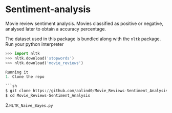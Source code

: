 # Sentiment-analysis
Movie review sentiment analysis.
Movies classified as positive or negative, analysed later to obtain a accuracy percentage.


The dataset used in this package is bundled along with the `nltk` package.
Run your python interpreter
```python
>>> import nltk
>>> nltk.download('stopwords')
>>> nltk.download('movie_reviews') 

Running it
1. Clone the repo 

```sh
$ git clone https://github.com/aalind0/Movie_Reviews-Sentiment_Analysis
$ cd Movie_Reviews-Sentiment_Analysis
```

2.`NLTK_Naive_Bayes.py`
  



